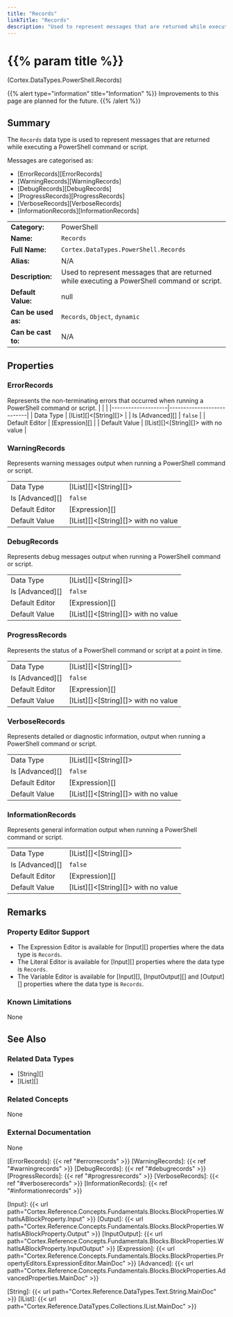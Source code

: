 ```yaml
---
title: "Records"
linkTitle: "Records"
description: "Used to represent messages that are returned while executing a PowerShell command or script."
---
```


# {{% param title %}}

<p class="namespace">(Cortex.DataTypes.PowerShell.Records)</p>

{{% alert type="information" title="Information" %}} Improvements to this page are planned for the future. {{% /alert %}}

## Summary

The `Records` data type is used to represent messages that are returned while executing a PowerShell command or script.

Messages are categorised as:

- [ErrorRecords][ErrorRecords]
- [WarningRecords][WarningRecords]
- [DebugRecords][DebugRecords]
- [ProgressRecords][ProgressRecords]
- [VerboseRecords][VerboseRecords]
- [InformationRecords][InformationRecords]

| | |
|-|-|
| **Category:**          | PowerShell|
| **Name:**              | `Records`                                      |
| **Full Name:**         | `Cortex.DataTypes.PowerShell.Records`         |
| **Alias:**             | N/A                                                    |
| **Description:**       | Used to represent messages that are returned while executing a PowerShell command or script. |
| **Default Value:**     | null                                                   |
| **Can be used as:**    | `Records`, `Object`, `dynamic`                 |
| **Can be cast to:**    | N/A                                                    |

## Properties

### ErrorRecords

Represents the non-terminating errors that occurred when running a PowerShell command or script.
| | |
|--------------------|---------------------------|
| Data Type | [IList][]&lt;[String][]&gt; |
| Is [Advanced][] | `false` |
| Default Editor | [Expression][] |
| Default Value | [IList][]&lt;[String][]&gt; with no value |

### WarningRecords

Represents warning messages output when running a PowerShell command or script.

| | |
|--------------------|---------------------------|
| Data Type | [IList][]&lt;[String][]&gt; |
| Is [Advanced][] | `false` |
| Default Editor | [Expression][] |
| Default Value | [IList][]&lt;[String][]&gt; with no value |

### DebugRecords

Represents debug messages output when running a PowerShell command or script.

| | |
|--------------------|---------------------------|
| Data Type | [IList][]&lt;[String][]&gt; |
| Is [Advanced][] | `false` |
| Default Editor | [Expression][] |
| Default Value | [IList][]&lt;[String][]&gt; with no value |

### ProgressRecords

Represents the status of a PowerShell command or script at a point in time.

| | |
|--------------------|---------------------------|
| Data Type | [IList][]&lt;[String][]&gt; |
| Is [Advanced][] | `false` |
| Default Editor | [Expression][] |
| Default Value | [IList][]&lt;[String][]&gt; with no value |

### VerboseRecords

Represents detailed or diagnostic information, output when running a PowerShell command or script.

| | |
|--------------------|---------------------------|
| Data Type | [IList][]&lt;[String][]&gt; |
| Is [Advanced][] | `false` |
| Default Editor | [Expression][] |
| Default Value | [IList][]&lt;[String][]&gt; with no value |

### InformationRecords

Represents general information output when running a PowerShell command or script.

| | |
|--------------------|---------------------------|
| Data Type | [IList][]&lt;[String][]&gt; |
| Is [Advanced][] | `false` |
| Default Editor | [Expression][] |
| Default Value | [IList][]&lt;[String][]&gt; with no value |

## Remarks

### Property Editor Support

- The Expression Editor is available for [Input][] properties where the data type is `Records`.
- The Literal Editor is available for [Input][] properties where the data type is `Records`.
- The Variable Editor is available for [Input][], [InputOutput][] and [Output][] properties where the data type is `Records`.

### Known Limitations

None

## See Also

### Related Data Types

- [String][]
- [IList][]

### Related Concepts

None

### External Documentation

None

[ErrorRecords]: {{< ref "#errorrecords" >}}
[WarningRecords]: {{< ref "#warningrecords" >}}
[DebugRecords]: {{< ref "#debugrecords" >}}
[ProgressRecords]: {{< ref "#progressrecords" >}}
[VerboseRecords]: {{< ref "#verboserecords" >}}
[InformationRecords]: {{< ref "#informationrecords" >}}

[Input]: {{< url path="Cortex.Reference.Concepts.Fundamentals.Blocks.BlockProperties.WhatIsABlockProperty.Input" >}}
[Output]: {{< url path="Cortex.Reference.Concepts.Fundamentals.Blocks.BlockProperties.WhatIsABlockProperty.Output" >}}
[InputOutput]: {{< url path="Cortex.Reference.Concepts.Fundamentals.Blocks.BlockProperties.WhatIsABlockProperty.InputOutput" >}}
[Expression]: {{< url path="Cortex.Reference.Concepts.Fundamentals.Blocks.BlockProperties.PropertyEditors.ExpressionEditor.MainDoc" >}}
[Advanced]: {{< url path="Cortex.Reference.Concepts.Fundamentals.Blocks.BlockProperties.AdvancedProperties.MainDoc" >}}

[String]: {{< url path="Cortex.Reference.DataTypes.Text.String.MainDoc" >}}
[IList]: {{< url path="Cortex.Reference.DataTypes.Collections.IList.MainDoc" >}}
